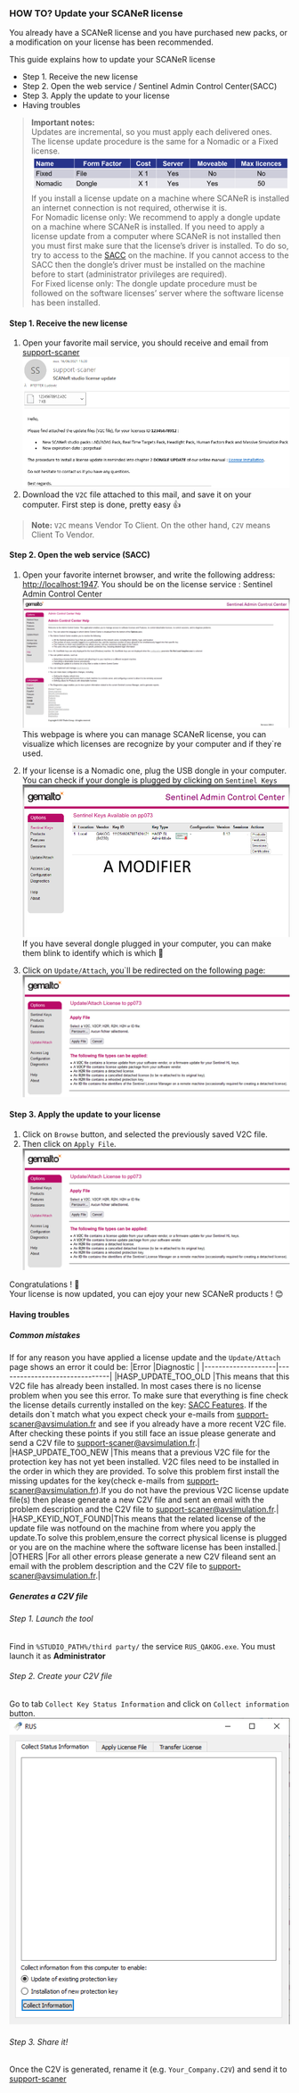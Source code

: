 ### HOW TO? Update your SCANeR license

You already have a SCANeR license and you have purchased new packs, or a modification on your license has been recommended. 

This guide explains how to update your SCANeR license
- Step 1. Receive the new license
- Step 2. Open the web service / Sentinel Admin Control Center(SACC)
- Step 3. Apply the update to your license
- Having troubles

>**Important notes:**  
>Updates are incremental, so you must apply each delivered ones.  
>The license update procedure is the same for a Nomadic or a Fixed license.  ![](./assets/License_Policy.png)
>If you install a license update on a machine where SCANeR is installed an internet connection is not required, otherwise it is.  
>For Nomadic license only: We recommend to apply a dongle update on a machine where SCANeR is installed. If you need to apply a license update from a computer where SCANeR is not installed then you must first make sure that the license’s driver is installed. To do so, try to access to the [SACC](http://localhost:1947) on the machine. If you cannot access to the SACC then the dongle’s driver must be installed on the machine before to start (administrator privileges are required).  
>For Fixed license only: The dongle update procedure must be followed on the software licenses’ server where the software license has been installed.  

#### Step 1. Receive the new license 

1. Open your favorite mail service, you should receive and email from [support-scaner](mailto:support-scaner@avsimulation.fr)
![](./assets/support-scaner_email.png)
2. Download the `V2C` file attached to this mail, and save it on your computer.
First step is done, pretty easy 👍
>**Note:**
>`V2C` means Vendor To Client. On the other hand, `C2V` means Client To Vendor. 

#### Step 2. Open the web service (SACC) 

1. Open your favorite internet browser, and write the following address: [http://localhost:1947](http://localhost:1947). You should be on the license service : Sentinel Admin Control Center
![](./assets/SACC.png)
This webpage is where you can manage SCANeR license, you can visualize which licenses are recognize by your computer and if they`re used.

2. If your license is a Nomadic one, plug the USB dongle in your computer. You can check if your dongle is plugged by clicking on `Sentinel Keys`
![](./assets/DonglePlugged.png)
If you have several dongle plugged in your computer, you can make them blink to identify which is which 🤩

3.  Click on `Update/Attach`, you`ll be redirected on the following page:
![](./assets/UpdateLicense.png)

#### Step 3. Apply the update to your license

1. Click on `Browse` button, and selected the previously saved V2C file.
2. Then click on `Apply File`.
![](./assets/UpdateLicense.png)

Congratulations ! 💪  
Your license is now updated, you can ejoy your new SCANeR products ! 😊

#### Having troubles

##### Common mistakes
If for any reason you have applied a license update and the `Update/Attach` page shows an error it could be:
|Error           	 |Diagnostic                     |
|--------------------|-------------------------------|
|HASP_UPDATE_TOO_OLD |This means that this V2C file has already been installed. In most cases there is no license problem when you see this error. To make sure that everything is fine check the license details currently installed on the key: [SACC Features](http://localhost:1947/_int_/features.html). If  the  details  don`t  match  what  you  expect  check  your  e-mails  from [support-scaner@avsimulation.fr](mailto:support-scaner@avsimulation.fr) and see if you already have a more recent V2C file. After checking these points if you still face an issue please generate and send a C2V file to [support-scaner@avsimulation.fr](mailto:support-scaner@avsimulation.fr).|
|HASP_UPDATE_TOO_NEW |This  means  that  a  previous  V2C  file  for  the  protection  key  has  not  yet  been installed. V2C files need to be installed in the order in which they are provided. To solve this problem first install the missing updates for the key(check e-mails from [support-scaner@avsimulation.fr](mailto:support-scaner@avsimulation.fr)).If you do not have the previous V2C license update file(s) then please generate a new C2V file and sent an email with the problem description and the C2V file to [support-scaner@avsimulation.fr](mailto:support-scaner@avsimulation.fr).|
|HASP_KEYID_NOT_FOUND|This  means  that  the  related  license  of  the  update  file  was  notfound  on  the machine from where you apply the update.To solve this problem,ensure the correct physical license is plugged or you are on the machine where the software license has been installed.|
|OTHERS				 |For all other errors please generate a new C2V fileand sent an email with the problem description and the C2V file to [support-scaner@avsimulation.fr](mailto:support-scaner@avsimulation.fr).|

##### Generates a C2V file
###### Step 1. Launch the tool
Find in `%STUDIO_PATH%/third party/` the service `RUS_QAKOG.exe`. You must launch it as **Administrator**
###### Step 2. Create your C2V file
Go to tab `Collect Key Status Information` and click on `Collect information` button.
![](./assets/GenerateC2V.png)
###### Step 3. Share it!
Once the C2V is generated, rename it (e.g. `Your_Company.C2V`) and send it to [support-scaner](mailto:support-scaner@avsimulation.fr)